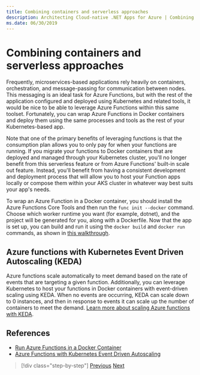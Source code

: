 ```yaml
---
title: Combining containers and serverless approaches
description: Architecting Cloud-native .NET Apps for Azure | Combining Containers and Serverless Approaches
ms.date: 06/30/2019
---
```

# Combining containers and serverless approaches

Frequently, microservices-based applications rely heavily on containers, orchestration, and message-passing for communication between nodes. This messaging is an ideal task for Azure Functions, but with the rest of the application configured and deployed using Kubernetes and related tools, it would be nice to be able to leverage Azure Functions within this same toolset. Fortunately, you can wrap Azure Functions in Docker containers and deploy them using the same processes and tools as the rest of your Kubernetes-based app.

Note that one of the primary benefits of leveraging functions is that the consumption plan allows you to only pay for when your functions are running. If you migrate your functions to Docker containers that are deployed and managed through your Kubernetes cluster, you'll no longer benefit from this serverless feature or from Azure Functions' built-in scale out feature. Instead, you'll benefit from having a consistent development and deployment process that will allow you to host your Function apps locally or compose them within your AKS cluster in whatever way best suits your app's needs.

To wrap an Azure Function in a Docker container, you should install the Azure Functions Core Tools and then run the `func init --docker` command. Choose which worker runtime you want (for example, dotnet), and the project will be generated for you, along with a Dockerfile. Now that the app is set up, you can build and run it using the  `docker build` and `docker run` commands, as shown in [this walkthrough](https://markheath.net/post/azure-functions-docker).

## Azure functions with Kubernetes Event Driven Autoscaling (KEDA)

Azure functions scale automatically to meet demand based on the rate of events that are targeting a given function. Additionally, you can leverage Kubernetes to host your functions in Docker containers with event-driven scaling using KEDA. When no events are occurring, KEDA can scale down to 0 instances, and then in response to events it can scale up the number of containers to meet the demand. [Learn more about scaling Azure functions with KEDA](https://docs.microsoft.com/azure/azure-functions/functions-kubernetes-keda).

## References

- [Run Azure Functions in a Docker Container](https://markheath.net/post/azure-functions-docker)
- [Azure Functions with Kubernetes Event Driven Autoscaling](https://docs.microsoft.com/azure/azure-functions/functions-kubernetes-keda)

>[!div class="step-by-step"]
>[Previous](leverage-serverless-functions.md)
>[Next](deploy-containers-azure.md)
